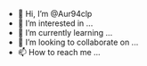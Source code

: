 - 👋 Hi, I’m @Aur94clp
- 👀 I’m interested in ...
- 🌱 I’m currently learning ...
- 💞️ I’m looking to collaborate on ...
- 📫 How to reach me ...

<!---
Aur94clp/Aur94clp is a ✨ special ✨ repository because its `README.md` (this file) appears on your GitHub profile.
You can click the Preview link to take a look at your changes.
--->
